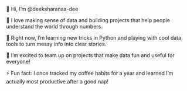 👋 Hi, I’m @deeksharanaa-dee

👀 I love making sense of data and building projects that help people understand the world through numbers.

🌱 Right now, I’m learning new tricks in Python and playing with cool data tools to turn messy info into clear stories.

💞️ I’m excited to team up on projects that make data fun and useful for everyone!

⚡ Fun fact: I once tracked my coffee habits for a year and learned I’m actually most productive after a good nap!



<!---
deeksharanaa-dee/deeksharanaa-dee is a ✨ special ✨ 
--->
